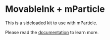 # MovableInk + mParticle

This is a sideloaded kit to use with mParticle.

Please read the [documentation](https://sdk-mobile.movableink.com/mparticle-sideloaded) to learn more.
